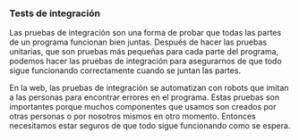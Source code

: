 ### Tests de integración

Las pruebas de integración son una forma de probar que todas las partes de un programa funcionan bien juntas. Después de hacer las pruebas unitarias, que son pruebas más pequeñas para cada parte del programa, podemos hacer las pruebas de integración para asegurarnos de que todo sigue funcionando correctamente cuando se juntan las partes.  

En la web, las pruebas de integración se automatizan con robots que imitan a las personas para encontrar errores en el programa. Estas pruebas son importantes porque muchos componentes que usamos son creados por otras personas o por nosotros mismos en otro momento. Entonces necesitamos estar seguros de que todo sigue funcionando como se espera. 